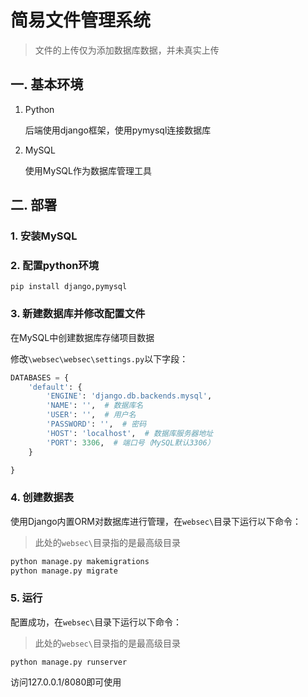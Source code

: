 # 简易文件管理系统

> 文件的上传仅为添加数据库数据，并未真实上传

## 一. 基本环境

1. Python

   后端使用django框架，使用pymysql连接数据库

2. MySQL

   使用MySQL作为数据库管理工具

## 二. 部署

### 1. 安装MySQL

### 2. 配置python环境

``pip install django,pymysql``

### 3. 新建数据库并修改配置文件

在MySQL中创建数据库存储项目数据

修改```\websec\websec\settings.py```以下字段：

```python
DATABASES = {
    'default': {
        'ENGINE': 'django.db.backends.mysql',  
        'NAME': '',  # 数据库名
        'USER': '',  # 用户名
        'PASSWORD': '',  # 密码
        'HOST': 'localhost',  # 数据库服务器地址
        'PORT': 3306,  # 端口号（MySQL默认3306）
    }

}
```

### 4. 创建数据表

使用Django内置ORM对数据库进行管理，在`websec\`目录下运行以下命令：

> 此处的`websec\`目录指的是最高级目录

```bash
python manage.py makemigrations
python manage.py migrate
```

### 5. 运行

配置成功，在`websec\`目录下运行以下命令：

> 此处的`websec\`目录指的是最高级目录

```python manage.py runserver```

访问127.0.0.1/8080即可使用


